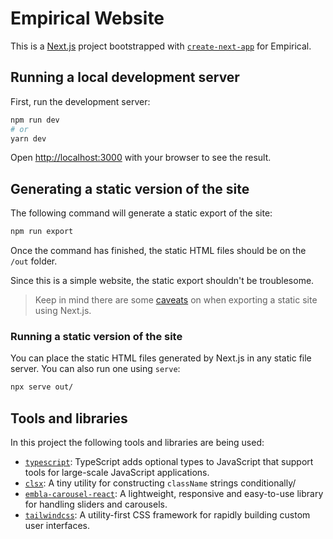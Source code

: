 # Empirical Website
This is a [Next.js](https://nextjs.org/) project bootstrapped with [`create-next-app`](https://github.com/vercel/next.js/tree/canary/packages/create-next-app) for Empirical.

## Running a local development server

First, run the development server:

```bash
npm run dev
# or
yarn dev
```

Open [http://localhost:3000](http://localhost:3000) with your browser to see the result.

## Generating a static version of the site

The following command will generate a static export of the site:
```bash
npm run export
```

Once the command has finished, the static HTML files should be on the `/out` folder.

Since this is a simple website, the static export shouldn't be troublesome.

> Keep in mind there are some [caveats](https://nextjs.org/docs/advanced-features/static-html-export) on when exporting a static site using Next.js.

### Running a static version of the site
You can place the static HTML files generated by Next.js in any static file server. You can also run one using `serve`:

```bash
npx serve out/
```

## Tools and libraries
In this project the following tools and libraries are being used:
- [`typescript`](https://www.npmjs.com/package/typescript): TypeScript adds optional types to JavaScript that support tools for large-scale JavaScript applications.
- [`clsx`](https://www.npmjs.com/package/clsx): A tiny utility for constructing `className` strings conditionally/
- [`embla-carousel-react`](https://www.npmjs.com/package/embla-carousel-react): A lightweight, responsive and easy-to-use library for handling sliders and carousels.
- [`tailwindcss`](https://www.npmjs.com/package/tailwindcss): A utility-first CSS framework for rapidly building custom user interfaces.
